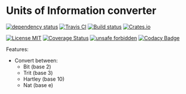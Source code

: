 # Units of Information converter
[![dependency status](https://deps.rs/repo/github/Scarjit/UoI/status.svg)](https://deps.rs/repo/github/Scarjit/UoI)
[![Travis CI](https://travis-ci.org/Scarjit/UoI.svg?branch=master)](https://travis-ci.org/Scarjit/UoI)
[![Build status](https://ci.appveyor.com/api/projects/status/srm2weftra9n6xk7?svg=true)](https://ci.appveyor.com/project/Scarjit/uoi)
[![Crates.io](https://img.shields.io/crates/v/CHANGE_ME_LATER)](https://crates.io/crates/CHANGE_ME_LATER)

[![License MIT](https://img.shields.io/badge/license-MIT-blue.svg)](https://github.com/Scarjit/UoI/blob/master/LICENSE)
[![Coverage Status](https://coveralls.io/repos/github/Scarjit/UoI/badge.svg?branch=master)](https://coveralls.io/github/Scarjit/UoI?branch=master)
[![unsafe forbidden](https://img.shields.io/badge/unsafe-forbidden-success.svg)](https://github.com/rust-secure-code/safety-dance/)
[![Codacy Badge](https://api.codacy.com/project/badge/Grade/460490009f6d4a9cbf3cb1143d6a6e83)](https://www.codacy.com/manual/Scarjit/UoI?utm_source=github.com&amp;utm_medium=referral&amp;utm_content=Scarjit/UoI&amp;utm_campaign=Badge_Grade)

Features:
 * Convert between:
    * Bit (base 2)
    * Trit (base 3)
    * Hartley (base 10)
    * Nat (base e)
